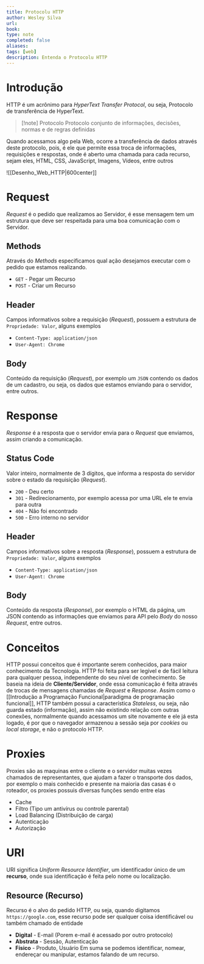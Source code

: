 ```yaml
---
title: Protocolu HTTP
author: Wesley Silva
url:
book:
type: note
completed: false
aliases:
tags: [web]
description: Entenda o Protocolu HTTP 
---
```

# Introdução
HTTP é um acrônimo para _HyperText Transfer Protocol_, ou seja, Protocolo de transferência de HyperText.

>[!note] Protocolo
>Protocolo conjunto de informações, decisões, normas e de regras definidas

Quando acessamos algo pela Web, ocorre a transferência de dados através deste protocolo, pois, é ele que permite essa troca de informações, requisições e respostas, onde é aberto uma chamada para cada recurso, sejam eles, HTML, CSS, JavaScript, Imagens, Vídeos, entre outros

![[Desenho_Web_HTTP|600center]]

# Request
_Request_ é o pedido que realizamos ao Servidor, é esse mensagem tem um estrutura que deve ser respeitada para uma boa comunicação com o Servidor.

## Methods
Através do _Methods_ especificamos qual ação desejamos executar com o pedido que estamos realizando.
- `GET` - Pegar um Recurso
- `POST` - Criar um Recurso

## Header
Campos informativos sobre a requisição (_Request_), possuem a estrutura de `Propriedade: Valor`, alguns exemplos
- `Content-Type: application/json`
- `User-Agent: Chrome`

## Body
Conteúdo da requisição (_Request_), por exemplo um `JSON` contendo os dados de um cadastro, ou seja, os dados que estamos enviando para o servidor, entre outros.

# Response
_Response_ é a resposta que o servidor envia para o _Request_ que enviamos, assim criando a comunicação.

## Status Code
Valor inteiro, normalmente de 3 dígitos, que informa a resposta do servidor sobre o estado da requisição (_Request_).
- `200` - Deu certo
- `301` - Redirecionamento, por exemplo acessa por uma URL ele te envia para outra
- `404` - Não foi encontrado
- `500` - Erro interno no servidor

## Header
Campos informativos sobre a resposta (_Response_), possuem a estrutura de `Propriedade: Valor`, alguns exemplos
- `Content-Type: application/json`
- `User-Agent: Chrome`

## Body
Conteúdo da resposta (_Response_), por exemplo o HTML da página, um JSON contendo as informações que enviamos para API pelo _Body_ do nosso _Request_, entre outros.


# Conceitos
HTTP possui conceitos que é importante serem conhecidos, para maior conhecimento da Tecnologia.
HTTP foi feita para ser legível e de fácil leitura para qualquer pessoa, independente do seu nível de conhecimento.
Se baseia na ideia de **Cliente/Servidor**, onde essa comunicação é feita através de trocas de mensagens chamadas de _Request_ e _Response_.
Assim como o [[Introdução a Programação Funcional|paradigma de programação funcional]], HTTP também possui a característica _Stateless_, ou seja, não guarda estado (informação), assim não existindo relação com outras conexões, normalmente quando acessamos um site novamente e ele já esta logado, é por que o navegador armazenou a sessão seja por _cookies_ ou _local storage_, e não o protocolo HTTP.

# Proxies
Proxies são as maquinas entre o cliente e o servidor muitas vezes chamados de representantes, que ajudam a fazer o transporte dos dados, por exemplo o mais conhecido e presente na maioria das casas é o roteador, os proxies possuis diversas funções sendo entre elas
- Cache
- Filtro (Tipo um antivírus ou controle parental)
- Load Balancing (Distribuição de carga)
- Autenticação
- Autorização

# URI
URI significa _Uniform Resource Identifier_, um identificador único de um **recurso**, onde sua identificação é feita pelo nome ou localização.

## Resource (Recurso)
Recurso é o alvo do pedido HTTP, ou seja, quando digitamos `https://google.com`, esse recurso pode ser qualquer coisa identificável ou também chamado de entidade
- **Digital** - E-mail (Porem e-mail é acessado por outro protocolo)
- **Abstrata** - Sessão, Autenticação
- **Físico** - Produto, Usuário
Em suma  se podemos identificar, nomear, endereçar ou manipular, estamos falando de um recurso.